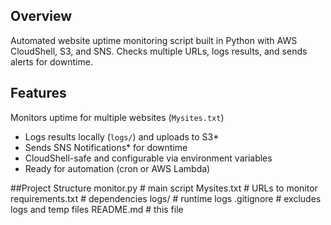 ## Overview
Automated website uptime monitoring script built in Python with AWS CloudShell, S3, and SNS. Checks multiple URLs, logs results, and sends alerts for downtime.

## Features
Monitors uptime for multiple websites (`Mysites.txt`)  
- Logs results locally (`logs/`) and uploads to S3* 
- Sends SNS Notifications* for downtime  
- CloudShell-safe and configurable via environment variables  
- Ready for automation (cron or AWS Lambda)

##Project Structure
monitor.py # main script
Mysites.txt # URLs to monitor
requirements.txt # dependencies
logs/ # runtime logs
.gitignore # excludes logs and temp files
README.md # this file
